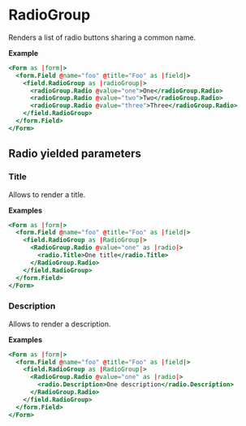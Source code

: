 # RadioGroup

Renders a list of radio buttons sharing a common name.

**Example**

```hbs
<Form as |form|>
  <form.Field @name="foo" @title="Foo" as |field|>
    <field.RadioGroup as |radioGroup|>
      <radioGroup.Radio @value="one">One</radioGroup.Radio>
      <radioGroup.Radio @value="two">Two</radioGroup.Radio>
      <radioGroup.Radio @value="three">Three</radioGroup.Radio>
    </field.RadioGroup>
  </form.Field>
</Form>
```

## Radio yielded parameters

### Title

Allows to render a title.

**Examples**

```hbs
<Form as |form|>
  <form.Field @name="foo" @title="Foo" as |field|>
    <field.RadioGroup as |RadioGroup|>
      <RadioGroup.Radio @value="one" as |radio|>
        <radio.Title>One title</radio.Title>
      </RadioGroup.Radio>
    </field.RadioGroup>
  </form.Field>
</Form>
```

### Description

Allows to render a description.

**Examples**

```hbs
<Form as |form|>
  <form.Field @name="foo" @title="Foo" as |field|>
    <field.RadioGroup as |RadioGroup|>
      <RadioGroup.Radio @value="one" as |radio|>
        <radio.Description>One description</radio.Description>
      </RadioGroup.Radio>
    </field.RadioGroup>
  </form.Field>
</Form>
```
